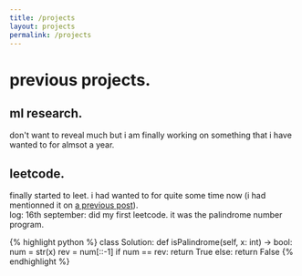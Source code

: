 ```yaml
---
title: /projects
layout: projects
permalink: /projects
---
```


# previous projects.

## ml research.

don't want to reveal much but i am finally working on something that i have wanted to for almsot a year.

## leetcode.

finally started to leet. i had wanted to for quite some time now (i had mentionned it on <a href="https://atharvakokane.github.io/2024/09/01/life-gone-by.html">a previous post</a>).
<br />log:
16th september: did my first leetcode. it was the palindrome number program.

{% highlight python %}
class Solution:
  def isPalindrome(self, x: int) -> bool:
    num = str(x)
    rev = num[::-1]
    if num == rev:
      return True
    else:
      return False
{% endhighlight %}
